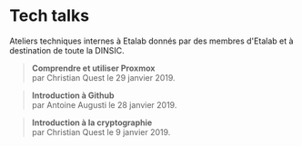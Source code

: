 # Tech talks

Ateliers techniques internes à Etalab donnés par des membres d'Etalab
et à destination de toute la DINSIC.

> **Comprendre et utiliser Proxmox**<br/> par Christian Quest le 29
> janvier 2019.

> **Introduction à Github**<br/> par Antoine Augusti le 28 janvier
> 2019.

> **Introduction à la cryptographie**<br/> par Christian Quest le 9
> janvier 2019.
